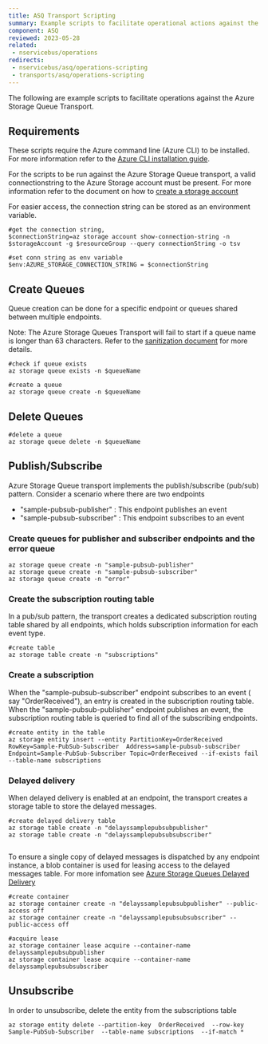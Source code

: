 ```yaml
---
title: ASQ Transport Scripting
summary: Example scripts to facilitate operational actions against the Azure Storage Queue Transport.
component: ASQ
reviewed: 2023-05-28
related:
 - nservicebus/operations
redirects:
 - nservicebus/asq/operations-scripting
 - transports/asq/operations-scripting
---
```


The following are example scripts to facilitate operations against the Azure Storage Queue Transport.

## Requirements

These scripts require the Azure command line (Azure CLI) to be installed. For more information refer to the [Azure CLI installation guide](https://learn.microsoft.com/en-us/cli/azure/install-azure-cli).

For the scripts to be run against the Azure Storage Queue transport, a  valid connectionstring to the Azure Storage account must be present. For more information refer to the document on how to [create a storage account](https://learn.microsoft.com/en-us/azure/storage/common/storage-account-create?tabs=azure-portal) 

For easier access, the connection string can be stored as an environment variable.

```
#get the connection string, 
$connectionString=az storage account show-connection-string -n $storageAccount -g $resourceGroup --query connectionString -o tsv

#set conn string as env variable
$env:AZURE_STORAGE_CONNECTION_STRING = $connectionString
```

## Create Queues

Queue creation can be done for a specific endpoint or queues shared between multiple endpoints.

Note: The Azure Storage Queues Transport will fail to start if a queue name is longer than 63 characters. Refer to the [sanitization document](/transports/azure-storage-queues/sanitization) for more details.

```
#check if queue exists
az storage queue exists -n $queueName

#create a queue
az storage queue create -n $queueName
```

## Delete Queues

```
#delete a queue
az storage queue delete -n $queueName
```

## Publish/Subscribe
Azure Storage Queue transport implements the publish/subscribe (pub/sub) pattern. Consider a scenario where there are two endpoints 
 - "sample-pubsub-publisher" : This endpoint publishes an event
 - "sample-pubsub-subscriber" : This endpoint subscribes to an event 



### Create queues for publisher and subscriber endpoints and the error queue
```
az storage queue create -n "sample-pubsub-publisher"
az storage queue create -n "sample-pubsub-subscriber"
az storage queue create -n "error"
```

### Create the subscription routing table
In a pub/sub pattern, the transport creates a dedicated subscription routing table shared by all endpoints, which holds subscription information for each event type.

```
#create table
az storage table create -n "subscriptions"
```

### Create a subscription
When the "sample-pubsub-subscriber" endpoint subscribes to an event ( say "OrderReceived"), an entry is created in the subscription routing table.
When the "sample-pubsub-publisher"  endpoint publishes an event, the subscription routing table is queried to find all of the subscribing endpoints.

```
#create entity in the table
az storage entity insert --entity PartitionKey=OrderReceived RowKey=Sample-PubSub-Subscriber  Address=sample-pubsub-subscriber Endpoint=Sample-PubSub-Subscriber Topic=OrderReceived --if-exists fail --table-name subscriptions
```

### Delayed delivery
When delayed delivery is enabled at an endpoint, the transport creates a storage table to store the delayed messages. 
```
#create delayed delivery table
az storage table create -n "delayssamplepubsubpublisher" 
az storage table create -n "delayssamplepubsubsubscriber" 


```
To ensure a single copy of delayed messages is dispatched by any endpoint instance, a blob container is used for leasing access to the delayed messages table.
For more infomation see [Azure Storage Queues Delayed Delivery](/transports/azure-storage-queues/delayed-delivery)

```
#create container
az storage container create -n "delayssamplepubsubpublisher" --public-access off
az storage container create -n "delayssamplepubsubsubscriber" --public-access off

#acquire lease
az storage container lease acquire --container-name delayssamplepubsubpublisher
az storage container lease acquire --container-name delayssamplepubsubsubscriber

```
## Unsubscribe

In order to unsubscribe, delete the entity from the subscriptions table

```
az storage entity delete --partition-key  OrderReceived  --row-key  Sample-PubSub-Subscriber  --table-name subscriptions  --if-match *
```